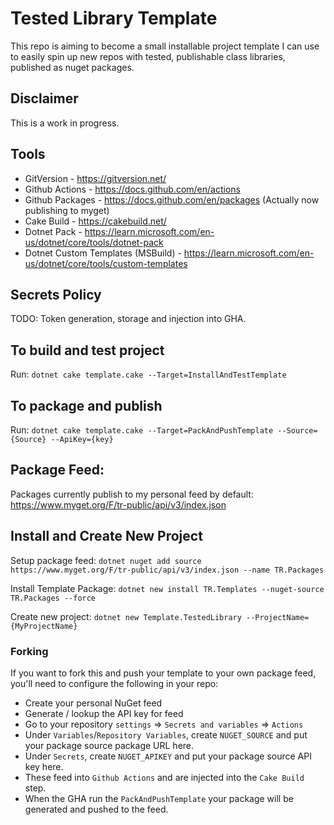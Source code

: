 # Tested Library Template

This repo is aiming to become a small installable project template I can use to easily spin up new repos with tested, publishable class libraries, published as nuget packages.

## Disclaimer
This is a work in progress.

## Tools
* GitVersion - https://gitversion.net/
* Github Actions - https://docs.github.com/en/actions
* Github Packages - https://docs.github.com/en/packages (Actually now publishing to myget)
* Cake Build - https://cakebuild.net/
* Dotnet Pack - https://learn.microsoft.com/en-us/dotnet/core/tools/dotnet-pack
* Dotnet Custom Templates (MSBuild) - https://learn.microsoft.com/en-us/dotnet/core/tools/custom-templates

## Secrets Policy

TODO: Token generation, storage and injection into GHA.

## To build and test project
Run: `dotnet cake template.cake --Target=InstallAndTestTemplate`

## To package and publish
Run: `dotnet cake template.cake --Target=PackAndPushTemplate --Source={Source} --ApiKey={key}`

## Package Feed:
Packages currently publish to my personal feed by default: https://www.myget.org/F/tr-public/api/v3/index.json

## Install and Create New Project
Setup package feed:
`dotnet nuget add source https://www.myget.org/F/tr-public/api/v3/index.json --name TR.Packages`

Install Template Package:
`dotnet new install TR.Templates --nuget-source TR.Packages --force`

Create new project:
`dotnet new Template.TestedLibrary --ProjectName={MyProjectName}`

### Forking
If you want to fork this and push your template to your own package feed, you'll need to configure the following in your repo:

* Create your personal NuGet feed
* Generate / lookup the API key for feed
* Go to your repository `settings` => `Secrets and variables` => `Actions`
* Under `Variables`/`Repository Variables`, create `NUGET_SOURCE` and put your package source package URL here.
* Under `Secrets`, create `NUGET_APIKEY` and put your package source API key here.
* These feed into `Github Actions` and are injected into the `Cake Build` step.
* When the GHA run the `PackAndPushTemplate` your package will be generated and pushed to the feed.